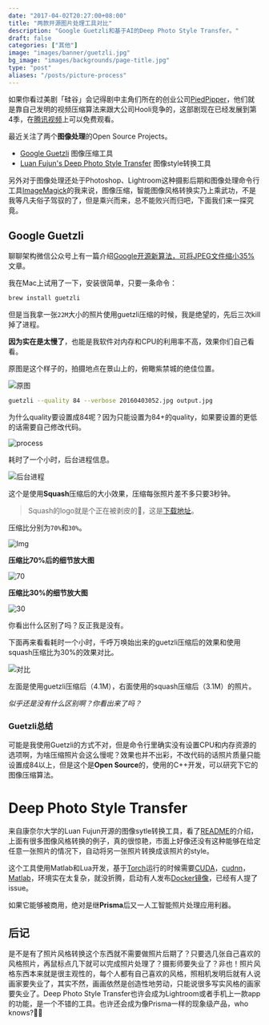```yaml
---
date: "2017-04-02T20:27:00+08:00"
title: "两款开源图片处理工具对比"
description: "Google Guetzli和基于AI的Deep Photo Style Transfer。"
draft: false
categories: ["其他"]
image: "images/banner/guetzli.jpg"
bg_image: "images/backgrounds/page-title.jpg"
type: "post"
aliases: "/posts/picture-process"
---
```


如果你看过美剧「硅谷」会记得剧中主角们所在的创业公司[PiedPipper](www.piedpiper.com)，他们就是靠自己发明的视频压缩算法来跟大公司Hooli竞争的，这部剧现在已经发展到第4季，在[腾讯视频](http://v.qq.com/detail/d/dr2zn76oez8tyt4.html?ptag=baidu.aladdin.tv)上可以免费观看。

最近关注了两个**图像处理**的Open Source Projects。

- [Google Guetzli](https://github.com/google/guetzli) 图像压缩工具
- [Luan Fujun's Deep Photo Style Transfer](https://github.com/luanfujun/deep-photo-styletransfer) 图像style转换工具

另外对于图像处理还处于Photoshop、Lightroom这种摄影后期和图像处理命令行工具[ImageMagick](https://www.imagemagick.org/script/index.php)的我来说，图像压缩，智能图像风格转换实乃上乘武功，不是我等凡夫俗子驾驭的了，但是乘兴而来，总不能败兴而归吧，下面我们来一探究竟。

## Google Guetzli

聊聊架构微信公众号上有一篇介绍[Google开源新算法，可将JPEG文件缩小35%](https://mp.weixin.qq.com/s?__biz=MzA5Nzc4OTA1Mw==&mid=2659599074&idx=1&sn=a26ae2a8becdc1f2cfbddf44d8ca1495&chksm=8be997f0bc9e1ee6e33f3e33c73d11884ad66085c0aedc9dd5e482063482887d0733d8e7d187#rd)文章。

我在Mac上试用了一下，安装很简单，只要一条命令：

```Bash
brew install guetzli
```

但是当我拿一张`22M`大小的照片使用guetzli压缩的时候，我是绝望的，先后三次kill掉了进程。

**因为实在是太慢了**，也能是我软件对内存和CPU的利用率不高，效果你们自己看看。

原图是这个样子的，拍摄地点在景山上的，俯瞰紫禁城的绝佳位置。

![原图](https://res.cloudinary.com/jimmysong/image/upload/images/IMG_5430.JPG)

```bash
guetzli --quality 84 --verbose 20160403052.jpg output.jpg
```

为什么quality要设置成84呢？因为只能设置为84+的quality，如果要设置的更低的话需要自己修改代码。

![process](https://res.cloudinary.com/jimmysong/image/upload/images/IMG_5429.JPG)

耗时了一个小时，后台进程信息。

![后台进程](https://res.cloudinary.com/jimmysong/image/upload/images/IMG_5428.JPG)

这个是使用**Squash**压缩后的大小效果，压缩每张照片差不多只要3秒钟。

> Squash的logo就是个正在被剥皮的🍊，这是[下载地址](http://xclient.info/s/squash.html)。

压缩比分别为`70%`和`30%`。

![Img](https://res.cloudinary.com/jimmysong/image/upload/images/IMG_5434.JPG)

**压缩比70%后的细节放大图**

![70](https://res.cloudinary.com/jimmysong/image/upload/images/IMG_5432.JPG)

**压缩比30%的细节放大图**

![30](https://res.cloudinary.com/jimmysong/image/upload/images/IMG_5433.JPG)

你看出什么区别了吗？反正我是没有。

下面再来看看耗时一个小时，千呼万唤始出来的guetzli压缩后的效果和使用squash压缩比为30%的效果对比。

![对比](https://res.cloudinary.com/jimmysong/image/upload/images/FullSizeRender.jpg)

左面是使用guetzli压缩后（4.1M），右面使用的squash压缩后（3.1M）的照片。

*似乎还是没有什么区别啊？你看出来了吗？*

### Guetzli总结

可能是我使用Guetzli的方式不对，但是命令行里确实没有设置CPU和内存资源的选项啊，为啥压缩照片会这么慢呢？效果也并不出彩，不改代码的话照片质量只能设置成84以上，但是这个是**Open Source**的，使用的C++开发，可以研究下它的图像压缩算法。

# Deep Photo Style Transfer 

来自康奈尔大学的Luan Fujun开源的图像sytle转换工具，看了[README](https://github.com/luanfujun/deep-photo-styletransfer)的介绍，上面有很多图像风格转换的例子，真的很惊艳，市面上好像还没有这种能够在给定任意一张照片的情况下，自动将另一张照片转换成该照片的style。

这个工具使用Matlab和Lua开发，基于[Torch](https://github.com/torch/torch7)运行的时候需要[CUDA](https://developer.nvidia.com/cuda-downloads)，[cudnn](https://developer.nvidia.com/cudnn)，[Matlab](https://www.mathworks.com/)，环境实在太复杂，就没折腾，启动有人发布[Docker镜像](https://github.com/luanfujun/deep-photo-styletransfer/issues/29)，已经有人提了issue。

如果它能够被商用，绝对是继**Prisma**后又一人工智能照片处理应用利器。

## 后记

是不是有了照片风格转换这个东西就不需要做照片后期了？只要选几张自己喜欢的风格照片，再鼠标点几下就可以完成照片处理了？摄影师要失业了？非也！照片风格东西本来就是很主观性的，每个人都有自己喜欢的风格，照相机发明后就有人说画家要失业了，其实不然，画画依然是创造性地劳动，只能说很多写实风格的画家要失业了。Deep Photo Style Transfer也许会成为Lightroom或者手机上一款app的功能，是一个不错的工具。也许还会成为像Prisma一样的现象级产品，who knows?🤷‍♂️
